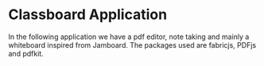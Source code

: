 # Classboard Application 
In the following application we have a pdf editor, note taking and mainly a whiteboard inspired from Jamboard.
The packages used are fabricjs, PDFjs and pdfkit.
